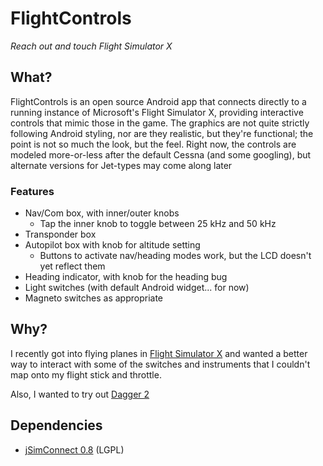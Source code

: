 FlightControls
==============

*Reach out and touch Flight Simulator X*

## What?

FlightControls is an open source Android app that connects 
directly to a running instance of Microsoft's Flight Simulator X, 
providing interactive controls that mimic those in the game. 
The graphics are not quite strictly following Android styling,
nor are they realistic, but they're functional; the point is not
so much the look, but the feel. Right now, the controls are modeled
more-or-less after the default Cessna (and some googling), but
alternate versions for Jet-types may come along later

### Features

- Nav/Com box, with inner/outer knobs
    - Tap the inner knob to toggle between 25 kHz and 50 kHz
- Transponder box
- Autopilot box with knob for altitude setting
    - Buttons to activate nav/heading modes work, but the LCD doesn't yet reflect them
- Heading indicator, with knob for the heading bug
- Light switches (with default Android widget... for now)
- Magneto switches as appropriate

## Why?

I recently got into flying planes in 
[Flight Simulator X](http://store.steampowered.com/app/314160/)
and wanted a better way to interact with some of the switches and
instruments that I couldn't map onto my flight stick and throttle.

Also, I wanted to try out [Dagger 2](http://google.github.io/dagger/)

## Dependencies

- [jSimConnect 0.8](http://lc0277.gratisim.fr/jsimconnect.html) (LGPL)
